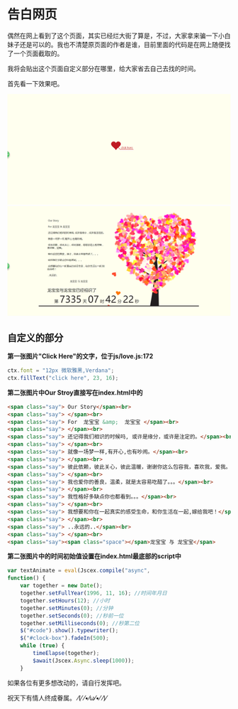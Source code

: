 # 告白网页

偶然在网上看到了这个页面，其实已经烂大街了算是，不过，大家拿来骗一下小白妹子还是可以的。我也不清楚原页面的作者是谁，目前里面的代码是在网上随便找了一个页面截取的。

我将会贴出这个页面自定义部分在哪里，给大家省去自己去找的时间。

首先看一下效果吧。

![效果1](effect1.png)![效果2](effect2.png)

## 自定义的部分

**第一张图片"Click Here"的文字，位于js/love.js:172**

```javascript
ctx.font = "12px 微软雅黑,Verdana";
ctx.fillText("click here", 23, 16);
```

**第二张图片中Our Stroy直接写在index.html中的**

```html
<span class="say"> Our Story</span><br>
<span class="say"> </span><br>
<span class="say"> For  龙宝宝 &amp;  龙宝宝 </span><br>
<span class="say"> </span><br>
<span class="say"> 还记得我们相识的时候吗, 或许是缘分，或许是注定的。</span><br>
<span class="say"> </span><br>
<span class="say"> 就像一场梦一样,有开心,也有吵闹。</span><br>
<span class="say"> </span><br>
<span class="say"> 彼此依赖，彼此关心，彼此温暖，谢谢你这么包容我，喜欢我，爱我。</span><br>
<span class="say"> </span><br>
<span class="say"> 我也爱你的善良，温柔，就是太容易吃醋了。。。</span><br>
<span class="say"> </span><br>
<span class="say"> 我性格好多缺点你也都看到。。。</span><br>
<span class="say"> </span><br>
<span class="say"> 我想要和你在一起真实的感受生命，和你生活在一起,嫁给我吧！</span><br>
<span class="say"> </span><br>
<span class="say"> ..永远的..</span><br>
<span class="say"> </span><br>
<span class="say"><span class="space"></span>龙宝宝 与 龙宝宝</span>
```

**第二张图片中的时间初始值设置在index.html最底部的script中**

``` javascript
var textAnimate = eval(Jscex.compile("async",
function() {
	var together = new Date();
	together.setFullYear(1996, 11, 16); //时间年月日
	together.setHours(12); //小时	
	together.setMinutes(0); //分钟
	together.setSeconds(0); //秒前一位
	together.setMilliseconds(0); //秒第二位
	$("#code").show().typewriter();
	$("#clock-box").fadeIn(500);
	while (true) {
		timeElapse(together);
		$await(Jscex.Async.sleep(1000));
	}
```

如果各位有更多想改动的，请自行发挥吧。

祝天下有情人终成眷属。 ⁄(⁄ ⁄•⁄ω⁄•⁄ ⁄)⁄